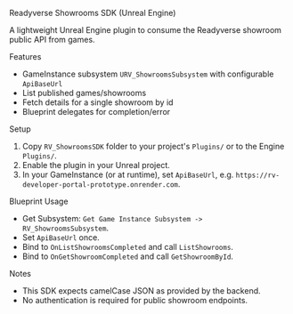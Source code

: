 Readyverse Showrooms SDK (Unreal Engine)

A lightweight Unreal Engine plugin to consume the Readyverse showroom public API from games.

Features
- GameInstance subsystem `URV_ShowroomsSubsystem` with configurable `ApiBaseUrl`
- List published games/showrooms
- Fetch details for a single showroom by id
- Blueprint delegates for completion/error

Setup
1. Copy `RV_ShowroomsSDK` folder to your project's `Plugins/` or to the Engine `Plugins/`.
2. Enable the plugin in your Unreal project.
3. In your GameInstance (or at runtime), set `ApiBaseUrl`, e.g. `https://rv-developer-portal-prototype.onrender.com`.

Blueprint Usage
- Get Subsystem: `Get Game Instance Subsystem -> RV_ShowroomsSubsystem`.
- Set `ApiBaseUrl` once.
- Bind to `OnListShowroomsCompleted` and call `ListShowrooms`.
- Bind to `OnGetShowroomCompleted` and call `GetShowroomById`.

Notes
- This SDK expects camelCase JSON as provided by the backend.
- No authentication is required for public showroom endpoints.


